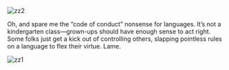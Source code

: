 ![zz2](https://github.com/user-attachments/assets/e54f4c9f-843b-4ae3-85b3-515c673b739e)






Oh, and spare me the “code of conduct” nonsense for languages. It’s not a kindergarten class—grown-ups should have enough sense to act right. Some folks just get a kick out of controlling others, slapping pointless rules on a language to flex their virtue. Lame.


 




![zz1](https://github.com/user-attachments/assets/26522f0b-7f6e-43b8-9298-d24958cd6ec4)
